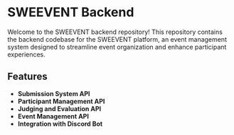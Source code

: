# SWEEVENT Backend

Welcome to the SWEEVENT backend repository! This repository contains the backend codebase for the SWEEVENT platform, an event management system designed to streamline event organization and enhance participant experiences.

## Features

- **Submission System API**
- **Participant Management API**
- **Judging and Evaluation API**
- **Event Management API**
- **Integration with Discord Bot**
